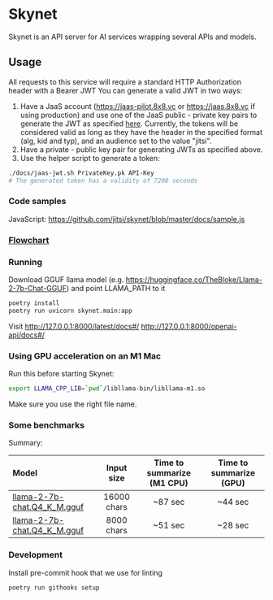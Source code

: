 # Skynet

Skynet is an API server for AI services wrapping several APIs and models.

## Usage
All requests to this service will require a standard HTTP Authorization header with a Bearer JWT
You can generate a valid JWT in two ways:

1. Have a JaaS account (https://jaas-pilot.8x8.vc or https://jaas.8x8.vc if using production) and use one of the JaaS public - private key pairs to generate the JWT as specified [here](https://developer.8x8.com/jaas/docs/api-keys-jwt). Currently, the tokens will be considered valid as long as they have the header in the specified format (alg, kid and typ), and an audience set to the value "jitsi".
2. Have a private - public key pair for generating JWTs as specified above.
3. Use the helper script to generate a token:

```bash
./docs/jaas-jwt.sh PrivateKey.pk API-Key
# The generated token has a validity of 7200 seconds
```

### Code samples

JavaScript: https://github.com/jitsi/skynet/blob/master/docs/sample.js


### [Flowchart](https://github.com/jitsi/skynet/blob/master/docs/flowchart.jpg)

### Running

Download GGUF llama model (e.g. https://huggingface.co/TheBloke/Llama-2-7b-Chat-GGUF) and point LLAMA_PATH to it

```bash
poetry install
poetry run uvicorn skynet.main:app
```

Visit
http://127.0.0.1:8000/latest/docs#/
http://127.0.0.1:8000/openai-api/docs#/

### Using GPU acceleration on an M1 Mac

Run this before starting Skynet:

```bash
export LLAMA_CPP_LIB=`pwd`/libllama-bin/libllama-m1.so
```

Make sure you use the right file name.

### Some benchmarks

Summary:

| Model | Input size | Time to summarize (M1 CPU)  | Time to summarize (GPU) |
| :---- | :--------: |:---------------------------:|:-----------------------:|
| [llama-2-7b-chat.Q4_K_M.gguf][1] | 16000 chars |           ~87 sec           |         ~44 sec         |
| [llama-2-7b-chat.Q4_K_M.gguf][1] | 8000 chars |           ~51 sec           |         ~28 sec         |

[1]: https://huggingface.co/TheBloke/Llama-2-7b-Chat-GGUF/blob/main/llama-2-7b-chat.Q4_K_M.gguf

### Development

Install pre-commit hook that we use for linting

```poetry run githooks setup```
